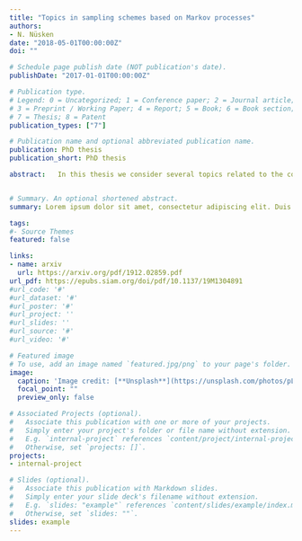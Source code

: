 ```yaml
---
title: "Topics in sampling schemes based on Markov processes"
authors:
- N. Nüsken
date: "2018-05-01T00:00:00Z"
doi: ""

# Schedule page publish date (NOT publication's date).
publishDate: "2017-01-01T00:00:00Z"

# Publication type.
# Legend: 0 = Uncategorized; 1 = Conference paper; 2 = Journal article;
# 3 = Preprint / Working Paper; 4 = Report; 5 = Book; 6 = Book section;
# 7 = Thesis; 8 = Patent
publication_types: ["7"]

# Publication name and optional abbreviated publication name.
publication: PhD thesis
publication_short: PhD thesis

abstract: 	In this thesis we consider several topics related to the construction of optimal Markovian dynamics in the context of sampling from high-dimensional probability distributions. Firstly, we introduce and analyse Langevin samplers that consist of perturbations of the standard overdamped and underdamped Langevin dynamics. The perturbed dynamics is such that its invariant measure is the same as that of the unperturbed dynamics. We show that appropriate choices of the perturbations can lead to samplers that have improved properties, at least in terms of reducing the asymptotic variance. We present a detailed analysis of the new Langevin samplers for Gaussian target distributions. Our theoretical results are supported by numerical experiments with non-Gaussian target measures. Secondly, we present a general framework for the analysis and development of ensemble based methods, encompassing both diﬀusion and piecewise deterministic Markov processes. For many performance criteria of interest, including the asymptotic variance, the task of ﬁnding efficient couplings can be phrased in terms of problems related to the theory of optimal transportation. We investigate general structural properties, proving a singularity theorem that has both geometric and probabilistic interpretations. Moreover, we show that those problems can often be solved approximately and support our findings with numerical experiments. Addressing the convergence to equilibrium of coupled processes we furthermore derive a modiﬁed Poincaré inequality. Finally, under some conditions, we prove exponential ergodicity for the zigzag process using hypocoercivity techniques.


# Summary. An optional shortened abstract.
summary: Lorem ipsum dolor sit amet, consectetur adipiscing elit. Duis posuere tellus ac convallis placerat. Proin tincidunt magna sed ex sollicitudin condimentum.

tags:
#- Source Themes
featured: false

links:
- name: arxiv
  url: https://arxiv.org/pdf/1912.02859.pdf
url_pdf: https://epubs.siam.org/doi/pdf/10.1137/19M1304891
#url_code: '#'
#url_dataset: '#'
#url_poster: '#'
#url_project: ''
#url_slides: ''
#url_source: '#'
#url_video: '#'

# Featured image
# To use, add an image named `featured.jpg/png` to your page's folder. 
image:
  caption: 'Image credit: [**Unsplash**](https://unsplash.com/photos/pLCdAaMFLTE)'
  focal_point: ""
  preview_only: false

# Associated Projects (optional).
#   Associate this publication with one or more of your projects.
#   Simply enter your project's folder or file name without extension.
#   E.g. `internal-project` references `content/project/internal-project/index.md`.
#   Otherwise, set `projects: []`.
projects:
- internal-project

# Slides (optional).
#   Associate this publication with Markdown slides.
#   Simply enter your slide deck's filename without extension.
#   E.g. `slides: "example"` references `content/slides/example/index.md`.
#   Otherwise, set `slides: ""`.
slides: example
---
```

